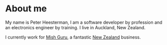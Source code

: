# About me

My name is Peter Heesterman, I am a software developer by profession and an electronics engineer by training. I live in Auckland, New Zealand.

I currently work for [Mish Guru](https://www.mish.guru), a fantastic [New Zealand](https://en.m.wikipedia.org/wiki/New_Zealand) business.
